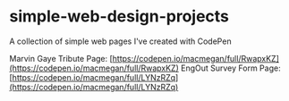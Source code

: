 # simple-web-design-projects
A collection of simple web pages I've created with CodePen

Marvin Gaye Tribute Page: [https://codepen.io/macmegan/full/RwapxKZ](https://codepen.io/macmegan/full/RwapxKZ)
EngOut Survey Form Page: [https://codepen.io/macmegan/full/LYNzRZq](https://codepen.io/macmegan/full/LYNzRZq)
